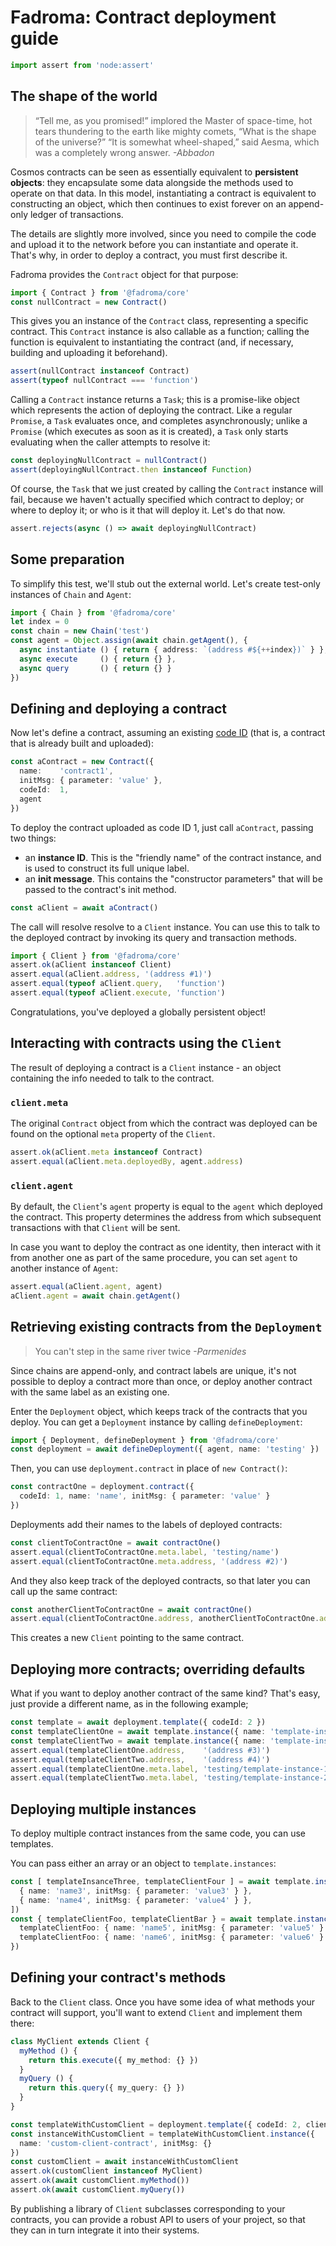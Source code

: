 # Fadroma: Contract deployment guide

```typescript
import assert from 'node:assert'
```

## The shape of the world

>“Tell me, as you promised!” implored the Master of space-time,
>hot tears thundering to the earth like mighty comets, “What is the shape of the universe?”
>“It is somewhat wheel-shaped,” said Aesma, which was a completely wrong answer.
>*-Abbadon*

Cosmos contracts can be seen as essentially equivalent to **persistent objects**:
they encapsulate some data alongside the methods used to operate on that data.
In this model, instantiating a contract is equivalent to constructing an object,
which then continues to exist forever on an append-only ledger of transactions.

The details are slightly more involved, since you need to compile the code and
upload it to the network before you can instantiate and operate it. That's why,
in order to deploy a contract, you must first describe it.

Fadroma provides the `Contract` object for that purpose:

```typescript
import { Contract } from '@fadroma/core'
const nullContract = new Contract()
```

This gives you an instance of the `Contract` class, representing a specific contract.
This `Contract` instance is also callable as a function; calling the function is equivalent
to instantiating the contract (and, if necessary, building and uploading it beforehand).

```typescript
assert(nullContract instanceof Contract)
assert(typeof nullContract === 'function')
```

Calling a `Contract` instance returns a `Task`; this is a promise-like object which represents
the action of deploying the contract. Like a regular `Promise`, a `Task` evaluates once, and
completes asynchronously; unlike a `Promise` (which executes as soon as it is created), a `Task`
only starts evaluating when the caller attempts to resolve it:

```typescript
const deployingNullContract = nullContract()
assert(deployingNullContract.then instanceof Function)
```

Of course, the `Task` that we just created by calling the `Contract` instance will fail,
because we haven't actually specified which contract to deploy; or where to deploy it;
or who is it that will deploy it. Let's do that now.

```typescript
assert.rejects(async () => await deployingNullContract)
```

## Some preparation

To simplify this test, we'll stub out the external world. Let's create test-only instances of
`Chain` and `Agent`:

```typescript
import { Chain } from '@fadroma/core'
let index = 0
const chain = new Chain('test')
const agent = Object.assign(await chain.getAgent(), {
  async instantiate () { return { address: `(address #${++index})` } },
  async execute     () { return {} },
  async query       () { return {} }
})
```

## Defining and deploying a contract

Now let's define a contract, assuming an existing [code ID](./core-code.spec.ts.md)
(that is, a contract that is already built and uploaded):

```typescript
const aContract = new Contract({
  name:    'contract1',
  initMsg: { parameter: 'value' },
  codeId:  1,
  agent
})
```

To deploy the contract uploaded as code ID 1, just call `aContract`, passing two things:
* an **instance ID**. This is the "friendly name" of the contract instance,
  and is used to construct its full unique label.
* an **init message**. This contains the "constructor parameters" that will be passed to the
  contract's init method.

```typescript
const aClient = await aContract()
```

The call will resolve resolve to a `Client` instance. You can use this to talk to the deployed
contract by invoking its query and transaction methods.

```typescript
import { Client } from '@fadroma/core'
assert.ok(aClient instanceof Client)
assert.equal(aClient.address, '(address #1)')
assert.equal(typeof aClient.query,   'function')
assert.equal(typeof aClient.execute, 'function')
```

Congratulations, you've deployed a globally persistent object!

## Interacting with contracts using the `Client`

The result of deploying a contract is a `Client` instance -
an object containing the info needed to talk to the contract.

### `client.meta`

The original `Contract` object from which the contract
was deployed can be found on the optional `meta` property of the `Client`.

```typescript
assert.ok(aClient.meta instanceof Contract)
assert.equal(aClient.meta.deployedBy, agent.address)
```

### `client.agent`

By default, the `Client`'s `agent` property is equal to the `agent`
which deployed the contract. This property determines the address from
which subsequent transactions with that `Client` will be sent.

In case you want to deploy the contract as one identity, then interact
with it from another one as part of the same procedure, you can set `agent`
to another instance of `Agent`:

```typescript
assert.equal(aClient.agent, agent)
aClient.agent = await chain.getAgent()
```

## Retrieving existing contracts from the `Deployment`

> You can't step in the same river twice
> *-Parmenides*

Since chains are append-only, and contract labels are unique,
it's not possible to deploy a contract more than once, or
deploy another contract with the same label as an existing one.

Enter the `Deployment` object, which keeps track of the contracts that you deploy.
You can get a `Deployment` instance by calling `defineDeployment`:

```typescript
import { Deployment, defineDeployment } from '@fadroma/core'
const deployment = await defineDeployment({ agent, name: 'testing' })
```

Then, you can use `deployment.contract` in place of `new Contract()`:

```typescript
const contractOne = deployment.contract({
  codeId: 1, name: 'name', initMsg: { parameter: 'value' }
})
```

Deployments add their names to the labels of deployed contracts:

```typescript
const clientToContractOne = await contractOne()
assert.equal(clientToContractOne.meta.label, 'testing/name')
assert.equal(clientToContractOne.meta.address, '(address #2)')
```

And they also keep track of the deployed contracts, so that later you
can call up the same contract:

```typescript
const anotherClientToContractOne = await contractOne()
assert.equal(clientToContractOne.address, anotherClientToContractOne.address)
```

This creates a new `Client` pointing to the same contract.

## Deploying more contracts; overriding defaults

What if you want to deploy another contract of the same kind?
That's easy, just provide a different name, as in the following example;

```typescript
const template = await deployment.template({ codeId: 2 })
const templateClientOne = await template.instance({ name: 'template-instance-1', initMsg: {} })
const templateClientTwo = await template.instance({ name: 'template-instance-2', initMsg: {} })
assert.equal(templateClientOne.address,    '(address #3)')
assert.equal(templateClientTwo.address,    '(address #4)')
assert.equal(templateClientOne.meta.label, 'testing/template-instance-1')
assert.equal(templateClientTwo.meta.label, 'testing/template-instance-2')
```

## Deploying multiple instances

To deploy multiple contract instances from the same code,
you can use templates.

You can pass either an array or an object to `template.instances`:

```typescript
const [ templateInsanceThree, templateClientFour ] = await template.instances([
  { name: 'name3', initMsg: { parameter: 'value3' } },
  { name: 'name4', initMsg: { parameter: 'value4' } },
])
const { templateClientFoo, templateClientBar } = await template.instances({
  templateClientFoo: { name: 'name5', initMsg: { parameter: 'value5' } },
  templateClientFoo: { name: 'name6', initMsg: { parameter: 'value6' } },
})
```

## Defining your contract's methods

Back to the `Client` class. Once you have some idea of what methods your contract will support,
you'll want to extend `Client` and implement them there:

```typescript
class MyClient extends Client {
  myMethod () {
    return this.execute({ my_method: {} })
  }
  myQuery () {
    return this.query({ my_query: {} })
  }
}

const templateWithCustomClient = deployment.template({ codeId: 2, client: MyClient })
const instanceWithCustomClient = templateWithCustomClient.instance({
  name: 'custom-client-contract', initMsg: {} 
})
const customClient = await instanceWithCustomClient
assert.ok(customClient instanceof MyClient)
assert.ok(await customClient.myMethod())
assert.ok(await customClient.myQuery())
```

By publishing a library of `Client` subclasses corresponding to your contracts,
you can provide a robust API to users of your project, so that they can in turn
integrate it into their systems.
